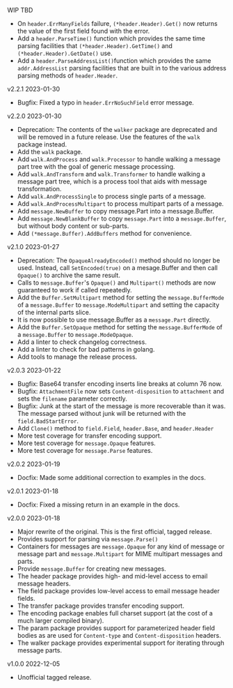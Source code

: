 WIP  TBD

 * On `header.ErrManyFields` failure, `(*header.Header).Get()` now returns the value of the first field found with the error.
 * Add a `header.ParseTime()` function which provides the same time parsing facilities that `(*header.Header).GetTime()` and `(*header.Header).GetDate()` use.
 * Add a `header.ParseAddressList()`function which provides the same `addr.AddressList` parsing facilities that are built in to the various address parsing methods of `header.Header`.

v2.2.1  2023-01-30

 * Bugfix: Fixed a typo in `header.ErrNoSuchField` error message.

v2.2.0  2023-01-30

 * Deprecation: The contents of the `walker` package are deprecated and will be removed in a future release. Use the features of the `walk` package instead.
 * Add the `walk` package.
 * Add `walk.AndProcess` and `walk.Processor` to handle walking a message part tree with the goal of generic message processing.
 * Add `walk.AndTransform` and `walk.Transformer` to handle walking a message part tree, which is a process tool that aids with message transformation.
 * Add `walk.AndProcessSingle` to process single parts of a message.
 * Add `walk.AndProcessMultipart` to process multipart parts of a message.
 * Add `message.NewBuffer` to copy message.Part into a message.Buffer.
 * Add `message.NewBlankBuffer` to copy `message.Part` into a `message.Buffer`, but without body content or sub-parts.
 * Add `(*message.Buffer).AddBuffers` method for convenience.

v2.1.0  2023-01-27

 * Deprecation: The `OpaqueAlreadyEncoded()` method should no longer be used. Instead, call `SetEncoded(true)` on a mesage.Buffer and then call `Opaque()` to archive the same result.
 * Calls to `message.Buffer`'s `Opaque()` and `Multipart()` methods are now guaranteed to work if called repeatedly.
 * Add the `Buffer.SetMultipart` method for setting the `message.BufferMode` of a `message.Buffer` to `message.ModeMultipart` and setting the capacity of the internal parts slice.
 * It is now possible to use message.Buffer as a `message.Part` directly.
 * Add the `Buffer.SetOpaque` method for setting the `message.BufferMode` of a `message.Buffer` to `message.ModeOpaque`.
 * Add a linter to check changelog correctness.
 * Add a linter to check for bad patterns in golang.
 * Add tools to manage the release process.

v2.0.3  2023-01-22

 * Bugfix: Base64 transfer encoding inserts line breaks at column 76 now.
 * Bugfix: `AttachmentFile` now sets `Content-disposition` to `attachment` and sets the `filename` parameter correctly.
 * Bugfix: Junk at the start of the message is more recoverable than it was. The message parsed without junk will be returned with the `field.BadStartError`.
 * Add `Clone()` method to `field.Field`, `header.Base`, and `header.Header`
 * More test coverage for transfer encoding support.
 * More test coverage for `message.Opaque` features.
 * More test coverage for `message.Parse` features.

v2.0.2  2023-01-19

 * Docfix: Made some additional correction to examples in the docs.

v2.0.1  2023-01-18

 * Docfix: Fixed a missing return in an example in the docs.

v2.0.0  2023-01-18

 * Major rewrite of the original. This is the first official, tagged release.
 * Provides support for parsing via `message.Parse()`
 * Containers for messages are `message.Opaque` for any kind of message or message part and `message.Multipart` for MIME multipart messages and parts.
 * Provide `message.Buffer` for creating new messages.
 * The header package provides high- and mid-level access to email message headers.
 * The field package provides low-level access to email message header fields.
 * The transfer package provides transfer encoding support.
 * The encoding package enables full charset support (at the cost of a much larger compiled binary).
 * The param package provides support for parameterized header field bodies as are used for `Content-type` and `Content-disposition` headers.
 * The walker package provides experimental support for iterating through message parts.

v1.0.0  2022-12-05

 * Unofficial tagged release.
